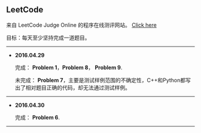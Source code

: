 ## LeetCode

来自 LeetCode Judge Online 的程序在线测评网站。 [Click here](https://leetcode.com/)

目标：每天至少坚持完成一道题目。

---


* **2016.04.29**

  完成： **Problem 1**，**Problem 8**， **Problem 9**.

  未完成： **Problem 7**，主要是测试样例范围的不确定性，C++和Python都写出了相对题目正确的代码，却无法通过测试样例。

---
* **2016.04.30**

  完成： **Problem 6**.

---
